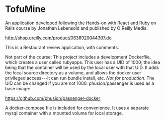 # TofuMine

An application developed following the Hands-on with React and Ruby on Rails
course by Jonathan Lebensold and published by O'Reilly Media.

http://shop.oreilly.com/product/0636920044307.do

This is a Restaurant review application, with comments.

Not part of the course: This project includes a development Dockerfile,
which creates a user called rubyapps. This user has a UID of 1000; the idea
being that the container will be used by the local user with that UID. It
adds the local source directory as a volume, and allows the docker user
privileged access---it can run bundle install, etc. *Not for production*.
The UID can be changed if you are not 1000. phusion/passenger is used as a
base image:

https://github.com/phusion/passenger-docker

A docker-compose file is included for convenience. It uses a separate mysql
container with a mounted volume for local storage.

